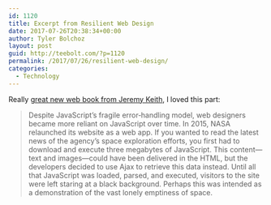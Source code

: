```yaml
---
id: 1120
title: Excerpt from Resilient Web Design
date: 2017-07-26T20:38:34+00:00
author: Tyler Bolchoz
layout: post
guid: http://teebolt.com/?p=1120
permalink: /2017/07/26/resilient-web-design/
categories:
  - Technology
---
```

Really [great new web book from Jeremy Keith](https://resilientwebdesign.com), I loved this part:
>Despite JavaScript’s fragile error‐handling model, web designers became more reliant on JavaScript over time. In 2015, NASA relaunched its website as a web app. If you wanted to read the latest news of the agency’s space exploration efforts, you first had to download and execute three megabytes of JavaScript. This content—text and images—could have been delivered in the HTML, but the developers decided to use Ajax to retrieve this data instead. Until all that JavaScript was loaded, parsed, and executed, visitors to the site were left staring at a black background. Perhaps this was intended as a demonstration of the vast lonely emptiness of space.

